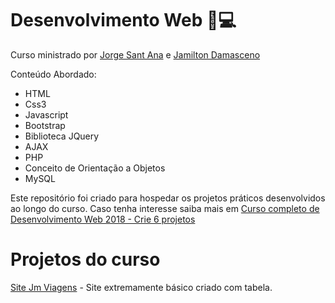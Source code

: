 # Desenvolvimento Web :closed_book::computer:
Curso ministrado por [Jorge Sant Ana](https://www.udemy.com/user/jorgetadeusantanasilva/) e [Jamilton Damasceno](https://www.udemy.com/user/jamiltondamasceno/)

Conteúdo Abordado:
* HTML
* Css3
* Javascript
* Bootstrap
* Biblioteca JQuery
* AJAX
* PHP
* Conceito de Orientação a Objetos
* MySQL

Este repositório foi criado para hospedar os projetos práticos desenvolvidos ao longo do curso. Caso tenha interesse saiba mais em [Curso completo de Desenvolvimento Web 2018 - Crie 6 projetos](https://www.udemy.com/course/curso-completo-do-desenvolvedor-web/)


# Projetos do curso
[Site Jm Viagens](https://userdajheni.github.io/desenvolvimentoweb/jmviagem/index.html) - Site extremamente básico criado com tabela.
